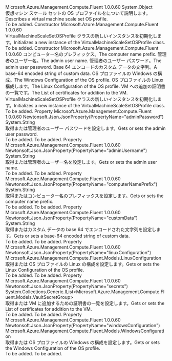 <Type Name="VirtualMachineScaleSetOSProfile" FullName="Microsoft.Azure.Management.Compute.Fluent.Models.VirtualMachineScaleSetOSProfile">
  <TypeSignature Language="C#" Value="public class VirtualMachineScaleSetOSProfile" />
  <TypeSignature Language="ILAsm" Value=".class public auto ansi beforefieldinit VirtualMachineScaleSetOSProfile extends System.Object" />
  <TypeSignature Language="DocId" Value="T:Microsoft.Azure.Management.Compute.Fluent.Models.VirtualMachineScaleSetOSProfile" />
  <TypeSignature Language="VB.NET" Value="Public Class VirtualMachineScaleSetOSProfile" />
  <TypeSignature Language="F#" Value="type VirtualMachineScaleSetOSProfile = class" />
  <AssemblyInfo>
    <AssemblyName>Microsoft.Azure.Management.Compute.Fluent</AssemblyName>
    <AssemblyVersion>1.0.0.60</AssemblyVersion>
  </AssemblyInfo>
  <Base>
    <BaseTypeName>System.Object</BaseTypeName>
  </Base>
  <Interfaces />
  <Docs>
    <summary>
            <span data-ttu-id="e11a9-101">仮想マシン スケール セットの OS プロファイルをについて説明します。</span><span class="sxs-lookup"><span data-stu-id="e11a9-101">Describes a virtual machine scale set OS profile.</span></span>
            </summary>
    <remarks>To be added.</remarks>
  </Docs>
  <Members>
    <Member MemberName=".ctor">
      <MemberSignature Language="C#" Value="public VirtualMachineScaleSetOSProfile ();" />
      <MemberSignature Language="ILAsm" Value=".method public hidebysig specialname rtspecialname instance void .ctor() cil managed" />
      <MemberSignature Language="DocId" Value="M:Microsoft.Azure.Management.Compute.Fluent.Models.VirtualMachineScaleSetOSProfile.#ctor" />
      <MemberSignature Language="VB.NET" Value="Public Sub New ()" />
      <MemberType>Constructor</MemberType>
      <AssemblyInfo>
        <AssemblyName>Microsoft.Azure.Management.Compute.Fluent</AssemblyName>
        <AssemblyVersion>1.0.0.60</AssemblyVersion>
      </AssemblyInfo>
      <Parameters />
      <Docs>
        <summary>
            <span data-ttu-id="e11a9-102">VirtualMachineScaleSetOSProfile クラスの新しいインスタンスを初期化します。</span><span class="sxs-lookup"><span data-stu-id="e11a9-102">Initializes a new instance of the VirtualMachineScaleSetOSProfile class.</span></span>
            </summary>
        <remarks>To be added.</remarks>
      </Docs>
    </Member>
    <Member MemberName=".ctor">
      <MemberSignature Language="C#" Value="public VirtualMachineScaleSetOSProfile (string computerNamePrefix = null, string adminUsername = null, string adminPassword = null, string customData = null, Microsoft.Azure.Management.Compute.Fluent.Models.WindowsConfiguration windowsConfiguration = null, Microsoft.Azure.Management.Compute.Fluent.Models.LinuxConfiguration linuxConfiguration = null, System.Collections.Generic.IList&lt;Microsoft.Azure.Management.Compute.Fluent.Models.VaultSecretGroup&gt; secrets = null);" />
      <MemberSignature Language="ILAsm" Value=".method public hidebysig specialname rtspecialname instance void .ctor(string computerNamePrefix, string adminUsername, string adminPassword, string customData, class Microsoft.Azure.Management.Compute.Fluent.Models.WindowsConfiguration windowsConfiguration, class Microsoft.Azure.Management.Compute.Fluent.Models.LinuxConfiguration linuxConfiguration, class System.Collections.Generic.IList`1&lt;class Microsoft.Azure.Management.Compute.Fluent.Models.VaultSecretGroup&gt; secrets) cil managed" />
      <MemberSignature Language="DocId" Value="M:Microsoft.Azure.Management.Compute.Fluent.Models.VirtualMachineScaleSetOSProfile.#ctor(System.String,System.String,System.String,System.String,Microsoft.Azure.Management.Compute.Fluent.Models.WindowsConfiguration,Microsoft.Azure.Management.Compute.Fluent.Models.LinuxConfiguration,System.Collections.Generic.IList{Microsoft.Azure.Management.Compute.Fluent.Models.VaultSecretGroup})" />
      <MemberSignature Language="F#" Value="new Microsoft.Azure.Management.Compute.Fluent.Models.VirtualMachineScaleSetOSProfile : string * string * string * string * Microsoft.Azure.Management.Compute.Fluent.Models.WindowsConfiguration * Microsoft.Azure.Management.Compute.Fluent.Models.LinuxConfiguration * System.Collections.Generic.IList&lt;Microsoft.Azure.Management.Compute.Fluent.Models.VaultSecretGroup&gt; -&gt; Microsoft.Azure.Management.Compute.Fluent.Models.VirtualMachineScaleSetOSProfile" Usage="new Microsoft.Azure.Management.Compute.Fluent.Models.VirtualMachineScaleSetOSProfile (computerNamePrefix, adminUsername, adminPassword, customData, windowsConfiguration, linuxConfiguration, secrets)" />
      <MemberType>Constructor</MemberType>
      <AssemblyInfo>
        <AssemblyName>Microsoft.Azure.Management.Compute.Fluent</AssemblyName>
        <AssemblyVersion>1.0.0.60</AssemblyVersion>
      </AssemblyInfo>
      <Parameters>
        <Parameter Name="computerNamePrefix" Type="System.String" />
        <Parameter Name="adminUsername" Type="System.String" />
        <Parameter Name="adminPassword" Type="System.String" />
        <Parameter Name="customData" Type="System.String" />
        <Parameter Name="windowsConfiguration" Type="Microsoft.Azure.Management.Compute.Fluent.Models.WindowsConfiguration" />
        <Parameter Name="linuxConfiguration" Type="Microsoft.Azure.Management.Compute.Fluent.Models.LinuxConfiguration" />
        <Parameter Name="secrets" Type="System.Collections.Generic.IList&lt;Microsoft.Azure.Management.Compute.Fluent.Models.VaultSecretGroup&gt;" />
      </Parameters>
      <Docs>
        <param name="computerNamePrefix"><span data-ttu-id="e11a9-103">コンピューター名のプレフィックス。</span><span class="sxs-lookup"><span data-stu-id="e11a9-103">The computer name prefix.</span></span></param>
        <param name="adminUsername"><span data-ttu-id="e11a9-104">管理者のユーザー名。</span><span class="sxs-lookup"><span data-stu-id="e11a9-104">The admin user name.</span></span></param>
        <param name="adminPassword"><span data-ttu-id="e11a9-105">管理者のユーザー パスワード。</span><span class="sxs-lookup"><span data-stu-id="e11a9-105">The admin user password.</span></span></param>
        <param name="customData"><span data-ttu-id="e11a9-106">Base 64 エンコードのカスタム データの文字列。</span><span class="sxs-lookup"><span data-stu-id="e11a9-106">A base-64 encoded string of custom data.</span></span></param>
        <param name="windowsConfiguration"><span data-ttu-id="e11a9-107">OS プロファイルの Windows の構成。</span><span class="sxs-lookup"><span data-stu-id="e11a9-107">The Windows Configuration of the OS profile.</span></span></param>
        <param name="linuxConfiguration"><span data-ttu-id="e11a9-108">OS プロファイルの Linux 構成します。</span><span class="sxs-lookup"><span data-stu-id="e11a9-108">The Linux Configuration of the OS profile.</span></span></param>
        <param name="secrets"><span data-ttu-id="e11a9-109">VM への追加の証明書の一覧です。</span><span class="sxs-lookup"><span data-stu-id="e11a9-109">The List of certificates for addition to the VM.</span></span></param>
        <summary>
            <span data-ttu-id="e11a9-110">VirtualMachineScaleSetOSProfile クラスの新しいインスタンスを初期化します。</span><span class="sxs-lookup"><span data-stu-id="e11a9-110">Initializes a new instance of the VirtualMachineScaleSetOSProfile class.</span></span>
            </summary>
        <remarks>To be added.</remarks>
      </Docs>
    </Member>
    <Member MemberName="AdminPassword">
      <MemberSignature Language="C#" Value="public string AdminPassword { get; set; }" />
      <MemberSignature Language="ILAsm" Value=".property instance string AdminPassword" />
      <MemberSignature Language="DocId" Value="P:Microsoft.Azure.Management.Compute.Fluent.Models.VirtualMachineScaleSetOSProfile.AdminPassword" />
      <MemberSignature Language="VB.NET" Value="Public Property AdminPassword As String" />
      <MemberSignature Language="F#" Value="member this.AdminPassword : string with get, set" Usage="Microsoft.Azure.Management.Compute.Fluent.Models.VirtualMachineScaleSetOSProfile.AdminPassword" />
      <MemberType>Property</MemberType>
      <AssemblyInfo>
        <AssemblyName>Microsoft.Azure.Management.Compute.Fluent</AssemblyName>
        <AssemblyVersion>1.0.0.60</AssemblyVersion>
      </AssemblyInfo>
      <Attributes>
        <Attribute>
          <AttributeName>Newtonsoft.Json.JsonProperty(PropertyName="adminPassword")</AttributeName>
        </Attribute>
      </Attributes>
      <ReturnValue>
        <ReturnType>System.String</ReturnType>
      </ReturnValue>
      <Docs>
        <summary>
            <span data-ttu-id="e11a9-111">取得または管理者のユーザー パスワードを設定します。</span><span class="sxs-lookup"><span data-stu-id="e11a9-111">Gets or sets the admin user password.</span></span>
            </summary>
        <value>To be added.</value>
        <remarks>To be added.</remarks>
      </Docs>
    </Member>
    <Member MemberName="AdminUsername">
      <MemberSignature Language="C#" Value="public string AdminUsername { get; set; }" />
      <MemberSignature Language="ILAsm" Value=".property instance string AdminUsername" />
      <MemberSignature Language="DocId" Value="P:Microsoft.Azure.Management.Compute.Fluent.Models.VirtualMachineScaleSetOSProfile.AdminUsername" />
      <MemberSignature Language="VB.NET" Value="Public Property AdminUsername As String" />
      <MemberSignature Language="F#" Value="member this.AdminUsername : string with get, set" Usage="Microsoft.Azure.Management.Compute.Fluent.Models.VirtualMachineScaleSetOSProfile.AdminUsername" />
      <MemberType>Property</MemberType>
      <AssemblyInfo>
        <AssemblyName>Microsoft.Azure.Management.Compute.Fluent</AssemblyName>
        <AssemblyVersion>1.0.0.60</AssemblyVersion>
      </AssemblyInfo>
      <Attributes>
        <Attribute>
          <AttributeName>Newtonsoft.Json.JsonProperty(PropertyName="adminUsername")</AttributeName>
        </Attribute>
      </Attributes>
      <ReturnValue>
        <ReturnType>System.String</ReturnType>
      </ReturnValue>
      <Docs>
        <summary>
            <span data-ttu-id="e11a9-112">取得または管理者のユーザー名を設定します。</span><span class="sxs-lookup"><span data-stu-id="e11a9-112">Gets or sets the admin user name.</span></span>
            </summary>
        <value>To be added.</value>
        <remarks>To be added.</remarks>
      </Docs>
    </Member>
    <Member MemberName="ComputerNamePrefix">
      <MemberSignature Language="C#" Value="public string ComputerNamePrefix { get; set; }" />
      <MemberSignature Language="ILAsm" Value=".property instance string ComputerNamePrefix" />
      <MemberSignature Language="DocId" Value="P:Microsoft.Azure.Management.Compute.Fluent.Models.VirtualMachineScaleSetOSProfile.ComputerNamePrefix" />
      <MemberSignature Language="VB.NET" Value="Public Property ComputerNamePrefix As String" />
      <MemberSignature Language="F#" Value="member this.ComputerNamePrefix : string with get, set" Usage="Microsoft.Azure.Management.Compute.Fluent.Models.VirtualMachineScaleSetOSProfile.ComputerNamePrefix" />
      <MemberType>Property</MemberType>
      <AssemblyInfo>
        <AssemblyName>Microsoft.Azure.Management.Compute.Fluent</AssemblyName>
        <AssemblyVersion>1.0.0.60</AssemblyVersion>
      </AssemblyInfo>
      <Attributes>
        <Attribute>
          <AttributeName>Newtonsoft.Json.JsonProperty(PropertyName="computerNamePrefix")</AttributeName>
        </Attribute>
      </Attributes>
      <ReturnValue>
        <ReturnType>System.String</ReturnType>
      </ReturnValue>
      <Docs>
        <summary>
            <span data-ttu-id="e11a9-113">取得またはコンピューター名のプレフィックスを設定します。</span><span class="sxs-lookup"><span data-stu-id="e11a9-113">Gets or sets the computer name prefix.</span></span>
            </summary>
        <value>To be added.</value>
        <remarks>To be added.</remarks>
      </Docs>
    </Member>
    <Member MemberName="CustomData">
      <MemberSignature Language="C#" Value="public string CustomData { get; set; }" />
      <MemberSignature Language="ILAsm" Value=".property instance string CustomData" />
      <MemberSignature Language="DocId" Value="P:Microsoft.Azure.Management.Compute.Fluent.Models.VirtualMachineScaleSetOSProfile.CustomData" />
      <MemberSignature Language="VB.NET" Value="Public Property CustomData As String" />
      <MemberSignature Language="F#" Value="member this.CustomData : string with get, set" Usage="Microsoft.Azure.Management.Compute.Fluent.Models.VirtualMachineScaleSetOSProfile.CustomData" />
      <MemberType>Property</MemberType>
      <AssemblyInfo>
        <AssemblyName>Microsoft.Azure.Management.Compute.Fluent</AssemblyName>
        <AssemblyVersion>1.0.0.60</AssemblyVersion>
      </AssemblyInfo>
      <Attributes>
        <Attribute>
          <AttributeName>Newtonsoft.Json.JsonProperty(PropertyName="customData")</AttributeName>
        </Attribute>
      </Attributes>
      <ReturnValue>
        <ReturnType>System.String</ReturnType>
      </ReturnValue>
      <Docs>
        <summary>
            <span data-ttu-id="e11a9-114">取得またはカスタム データの base 64 でエンコードされた文字列を設定します。</span><span class="sxs-lookup"><span data-stu-id="e11a9-114">Gets or sets a base-64 encoded string of custom data.</span></span>
            </summary>
        <value>To be added.</value>
        <remarks>To be added.</remarks>
      </Docs>
    </Member>
    <Member MemberName="LinuxConfiguration">
      <MemberSignature Language="C#" Value="public Microsoft.Azure.Management.Compute.Fluent.Models.LinuxConfiguration LinuxConfiguration { get; set; }" />
      <MemberSignature Language="ILAsm" Value=".property instance class Microsoft.Azure.Management.Compute.Fluent.Models.LinuxConfiguration LinuxConfiguration" />
      <MemberSignature Language="DocId" Value="P:Microsoft.Azure.Management.Compute.Fluent.Models.VirtualMachineScaleSetOSProfile.LinuxConfiguration" />
      <MemberSignature Language="VB.NET" Value="Public Property LinuxConfiguration As LinuxConfiguration" />
      <MemberSignature Language="F#" Value="member this.LinuxConfiguration : Microsoft.Azure.Management.Compute.Fluent.Models.LinuxConfiguration with get, set" Usage="Microsoft.Azure.Management.Compute.Fluent.Models.VirtualMachineScaleSetOSProfile.LinuxConfiguration" />
      <MemberType>Property</MemberType>
      <AssemblyInfo>
        <AssemblyName>Microsoft.Azure.Management.Compute.Fluent</AssemblyName>
        <AssemblyVersion>1.0.0.60</AssemblyVersion>
      </AssemblyInfo>
      <Attributes>
        <Attribute>
          <AttributeName>Newtonsoft.Json.JsonProperty(PropertyName="linuxConfiguration")</AttributeName>
        </Attribute>
      </Attributes>
      <ReturnValue>
        <ReturnType>Microsoft.Azure.Management.Compute.Fluent.Models.LinuxConfiguration</ReturnType>
      </ReturnValue>
      <Docs>
        <summary>
            <span data-ttu-id="e11a9-115">取得または OS プロファイルの Linux の構成を設定します。</span><span class="sxs-lookup"><span data-stu-id="e11a9-115">Gets or sets the Linux Configuration of the OS profile.</span></span>
            </summary>
        <value>To be added.</value>
        <remarks>To be added.</remarks>
      </Docs>
    </Member>
    <Member MemberName="Secrets">
      <MemberSignature Language="C#" Value="public System.Collections.Generic.IList&lt;Microsoft.Azure.Management.Compute.Fluent.Models.VaultSecretGroup&gt; Secrets { get; set; }" />
      <MemberSignature Language="ILAsm" Value=".property instance class System.Collections.Generic.IList`1&lt;class Microsoft.Azure.Management.Compute.Fluent.Models.VaultSecretGroup&gt; Secrets" />
      <MemberSignature Language="DocId" Value="P:Microsoft.Azure.Management.Compute.Fluent.Models.VirtualMachineScaleSetOSProfile.Secrets" />
      <MemberSignature Language="VB.NET" Value="Public Property Secrets As IList(Of VaultSecretGroup)" />
      <MemberSignature Language="F#" Value="member this.Secrets : System.Collections.Generic.IList&lt;Microsoft.Azure.Management.Compute.Fluent.Models.VaultSecretGroup&gt; with get, set" Usage="Microsoft.Azure.Management.Compute.Fluent.Models.VirtualMachineScaleSetOSProfile.Secrets" />
      <MemberType>Property</MemberType>
      <AssemblyInfo>
        <AssemblyName>Microsoft.Azure.Management.Compute.Fluent</AssemblyName>
        <AssemblyVersion>1.0.0.60</AssemblyVersion>
      </AssemblyInfo>
      <Attributes>
        <Attribute>
          <AttributeName>Newtonsoft.Json.JsonProperty(PropertyName="secrets")</AttributeName>
        </Attribute>
      </Attributes>
      <ReturnValue>
        <ReturnType>System.Collections.Generic.IList&lt;Microsoft.Azure.Management.Compute.Fluent.Models.VaultSecretGroup&gt;</ReturnType>
      </ReturnValue>
      <Docs>
        <summary>
            <span data-ttu-id="e11a9-116">取得または VM に追加するための証明書の一覧を設定します。</span><span class="sxs-lookup"><span data-stu-id="e11a9-116">Gets or sets the List of certificates for addition to the VM.</span></span>
            </summary>
        <value>To be added.</value>
        <remarks>To be added.</remarks>
      </Docs>
    </Member>
    <Member MemberName="WindowsConfiguration">
      <MemberSignature Language="C#" Value="public Microsoft.Azure.Management.Compute.Fluent.Models.WindowsConfiguration WindowsConfiguration { get; set; }" />
      <MemberSignature Language="ILAsm" Value=".property instance class Microsoft.Azure.Management.Compute.Fluent.Models.WindowsConfiguration WindowsConfiguration" />
      <MemberSignature Language="DocId" Value="P:Microsoft.Azure.Management.Compute.Fluent.Models.VirtualMachineScaleSetOSProfile.WindowsConfiguration" />
      <MemberSignature Language="VB.NET" Value="Public Property WindowsConfiguration As WindowsConfiguration" />
      <MemberSignature Language="F#" Value="member this.WindowsConfiguration : Microsoft.Azure.Management.Compute.Fluent.Models.WindowsConfiguration with get, set" Usage="Microsoft.Azure.Management.Compute.Fluent.Models.VirtualMachineScaleSetOSProfile.WindowsConfiguration" />
      <MemberType>Property</MemberType>
      <AssemblyInfo>
        <AssemblyName>Microsoft.Azure.Management.Compute.Fluent</AssemblyName>
        <AssemblyVersion>1.0.0.60</AssemblyVersion>
      </AssemblyInfo>
      <Attributes>
        <Attribute>
          <AttributeName>Newtonsoft.Json.JsonProperty(PropertyName="windowsConfiguration")</AttributeName>
        </Attribute>
      </Attributes>
      <ReturnValue>
        <ReturnType>Microsoft.Azure.Management.Compute.Fluent.Models.WindowsConfiguration</ReturnType>
      </ReturnValue>
      <Docs>
        <summary>
            <span data-ttu-id="e11a9-117">取得または OS プロファイルの Windows の構成を設定します。</span><span class="sxs-lookup"><span data-stu-id="e11a9-117">Gets or sets the Windows Configuration of the OS profile.</span></span>
            </summary>
        <value>To be added.</value>
        <remarks>To be added.</remarks>
      </Docs>
    </Member>
  </Members>
</Type>